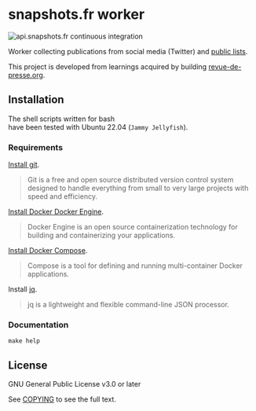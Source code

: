 # snapshots.fr worker

![api.snapshots.fr continuous integration](https://github.com/thierrymarianne/api.snapshots.fr/actions/workflows/continuous-integration.yml/badge.svg)

Worker collecting publications from social media (Twitter) and [public lists](https://help.twitter.com/en/using-twitter/twitter-lists).

This project is developed from learnings acquired by building [revue-de-presse.org](https://revue-de-presse.org).

## Installation

The shell scripts written for bash   
have been tested with Ubuntu 22.04 (`Jammy Jellyfish`).

### Requirements

[Install git](https://git-scm.com/downloads).
> Git is a free and open source distributed version control system designed 
> to handle everything from small to very large projects with speed and efficiency.

[Install Docker Docker Engine](https://docs.docker.com/engine/install/).
> Docker Engine is an open source containerization technology for building and containerizing your applications.

[Install Docker Compose](https://docs.docker.com/compose/install/).
> Compose is a tool for defining and running multi-container Docker applications.

Install [jq](https://stedolan.github.io/jq/download/).
> jq is a lightweight and flexible command-line JSON processor.

### Documentation

```
make help
```

## License

GNU General Public License v3.0 or later

See [COPYING](./COPYING) to see the full text.

